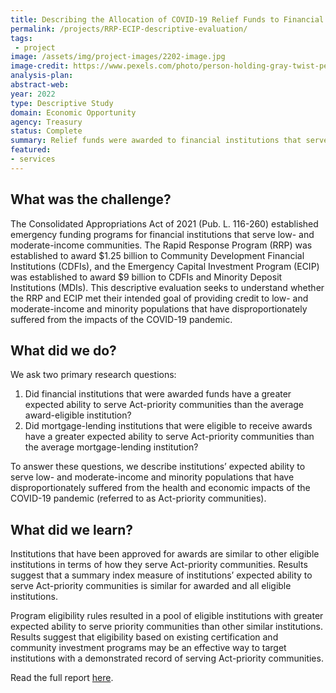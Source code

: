 ```yaml
---
title: Describing the Allocation of COVID-19 Relief Funds to Financial Institutions
permalink: /projects/RRP-ECIP-descriptive-evaluation/
tags: 
 - project
image: /assets/img/project-images/2202-image.jpg
image-credit: https://www.pexels.com/photo/person-holding-gray-twist-pen-and-white-printer-paper-on-brown-wooden-table-955389/
analysis-plan: 
abstract-web: 
year: 2022 
type: Descriptive Study
domain: Economic Opportunity
agency: Treasury
status: Complete
summary: Relief funds were awarded to financial institutions that serve low- and moderate-income and minority communities.
featured:
- services
---
```

## What was the challenge?

The Consolidated Appropriations Act of 2021 (Pub. L. 116-260) established emergency funding programs for financial institutions that serve low- and moderate-income communities. The Rapid Response Program (RRP) was established to award $1.25 billion to Community Development Financial Institutions (CDFIs), and the Emergency Capital Investment Program (ECIP) was established to award $9 billion to CDFIs and Minority Deposit Institutions (MDIs). This descriptive evaluation seeks to understand whether the RRP and ECIP met their intended goal of providing credit to low- and moderate-income and minority populations that have disproportionately suffered from the impacts of the COVID-19 pandemic.

## What did we do?

We ask two primary research questions:
1) Did financial institutions that were awarded funds have a greater expected ability to serve Act-priority communities than the average award-eligible institution? 
2) Did mortgage-lending institutions that were eligible to receive awards have a greater expected ability to serve Act-priority communities than the average mortgage-lending institution?

To answer these questions, we describe institutions’ expected ability to serve low- and moderate-income and minority populations that have disproportionately suffered from the health and economic impacts of the COVID-19 pandemic (referred to as Act-priority communities).

## What did we learn?

Institutions that have been approved for awards are similar to other eligible institutions in terms of how they serve Act-priority communities. Results suggest that a summary index measure of institutions’ expected ability to serve Act-priority communities is similar for awarded and all eligible institutions. 

Program eligibility rules resulted in a pool of eligible institutions with greater expected ability to serve priority communities than other similar institutions. Results suggest that eligibility based on existing certification and community investment programs may be an effective way to target institutions with a demonstrated record of serving Act-priority communities.

Read the full report <a href="https://oes.gsa.gov/assets/files/2202-evaluation-report.pdf" target="_blank">here</a>.
